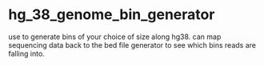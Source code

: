 # hg_38_genome_bin_generator

use to generate bins of your choice of size along hg38. can map sequencing data back to the bed file generator to see which bins reads are falling into. 
